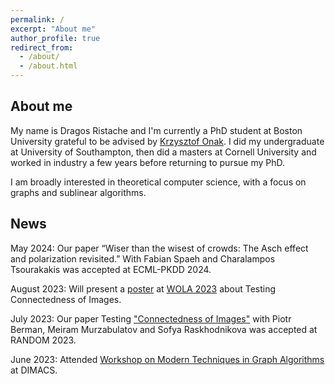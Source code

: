 ```yaml
---
permalink: /
excerpt: "About me"
author_profile: true
redirect_from: 
  - /about/
  - /about.html
---
```


## About me

My name is Dragos Ristache and I'm currently a PhD student at Boston University grateful to be advised by [Krzysztof Onak](https://onak.pl/). I did my undergraduate at University of Southampton, then did a masters at Cornell University and worked in industry a few years before returning to pursue my PhD.

I am broadly interested in theoretical computer science, with a focus on graphs and sublinear algorithms.

## News

May 2024: Our paper “Wiser than the wisest of crowds: The Asch effect and polarization revisited.” With Fabian Spaeh and Charalampos Tsourakakis was accepted at ECML-PKDD 2024.

August 2023: Will present a [poster](https://ristache.com/files/wola_poster.pdf) at [WOLA 2023](http://people.csail.mit.edu/joanne/WOLA23) about Testing Connectedness of Images.

July 2023: Our paper Testing ["Connectedness of Images"](https://arxiv.org/abs/2312.03681) with Piotr Berman, Meiram Murzabulatov and Sofya Raskhodnikova was accepted at RANDOM 2023.

June 2023: Attended [Workshop on Modern Techniques in Graph Algorithms](https://sites.google.com/view/dimacswmtga) at DIMACS. 